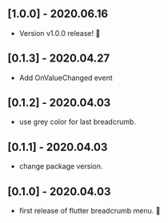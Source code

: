 ## [1.0.0] - 2020.06.16

* Version v1.0.0 release! 🎉

## [0.1.3] - 2020.04.27

* Add OnValueChanged event

## [0.1.2] - 2020.04.03

* use grey color for last breadcrumb.

## [0.1.1] - 2020.04.03

* change package version.

## [0.1.0] - 2020.04.03

* first release of flutter breadcrumb menu. 🚀


